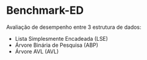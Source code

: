 # Benchmark-ED

Avaliação de desempenho entre 3 estrutura de dados:

- Lista Simplesmente Encadeada (LSE)
- Árvore Binária de Pesquisa (ABP)
- Árvore AVL (AVL)
